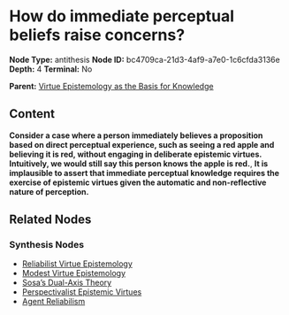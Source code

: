 # How do immediate perceptual beliefs raise concerns?

**Node Type:** antithesis
**Node ID:** bc4709ca-21d3-4af9-a7e0-1c6cfda3136e
**Depth:** 4
**Terminal:** No

**Parent:** [Virtue Epistemology as the Basis for Knowledge](virtue-epistemology-as-the-basis-for-knowledge-synthesis-f8eb5e2f-1f1c-431f-ade3-fcfc46921627.md)

## Content

**Consider a case where a person immediately believes a proposition based on direct perceptual experience, such as seeing a red apple and believing it is red, without engaging in deliberate epistemic virtues. Intuitively, we would still say this person knows the apple is red.**, **It is implausible to assert that immediate perceptual knowledge requires the exercise of epistemic virtues given the automatic and non-reflective nature of perception.**

## Related Nodes

### Synthesis Nodes

- [Reliabilist Virtue Epistemology](reliabilist-virtue-epistemology-synthesis-ab7860d8-cd97-4516-a139-66a3afb766b7.md)
- [Modest Virtue Epistemology](modest-virtue-epistemology-synthesis-a1905346-6b14-47ac-84e5-b728f51b0073.md)
- [Sosa’s Dual-Axis Theory](sosas-dual-axis-theory-synthesis-12d0defc-eb6c-4d71-9a71-27143dc22484.md)
- [Perspectivalist Epistemic Virtues](perspectivalist-epistemic-virtues-synthesis-0806d312-d088-4d8b-9c38-c4d70df83503.md)
- [Agent Reliabilism](agent-reliabilism-synthesis-d8eb1c87-ce15-4d92-ab84-40fbd9664ecf.md)
